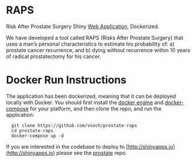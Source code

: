 # RAPS

Risk After Prostate Surgery Shiny [Web Application](http://predict.shinyapps.io/raps), Dockerized.

We have developed a tool called RAPS (Risks After Prostate Surgery) that uses a man’s personal characteristics to estimate his probability of: a) prostate cancer recurrence, and b) dying without recurrence within 10 years of radical prostatectomy for his cancer.

# Docker Run Instructions

The application has been dockerized, meaning that it can be deployed locally with Docker. You should first install the [docker engine](https://docs.docker.com/engine/installation/) and [docker-compose](https://docs.docker.com/compose/install/) for your platform, and then clone the repo, and run the application:

      git clone https://github.com/vsoch/prostate-raps
      cd prostate-raps
      docker-compose up -d

If you are interested in the codebase to deploy to [http://shinyapps.io](http://shinyapps.io) please see the [prostate](https://github.com/vsoch/prostate) repo.
